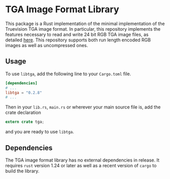 # TGA Image Format Library
This package is a Rust implementation of the minimal implementation of the Truevision TGA image format. In particular, this repository implements the features necessary to read and write 24 bit RGB TGA image files, as detailed [here](http://paulbourke.net/dataformats/tga/). This repository supports both run length encoded RGB images as well as uncompressed ones.

## Usage
To use `libtga`, add the following line to your `Cargo.toml` file.
```toml
[dependencies]
# ...
libtga = "0.2.8"
# ...
```
Then in your `lib.rs`, `main.rs` or wherever your main source file is, add the crate declaration
```rust
extern crate tga;
```
and you are ready to use `libtga`.

## Dependencies
The TGA image format library has no external dependencies in release. It requires `rust` version 1.24 or later as well as a recent version of `cargo` to build the library.